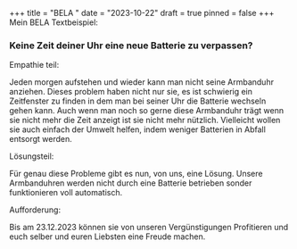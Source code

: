 +++
title = "BELA "
date = "2023-10-22"
draft = true
pinned = false
+++
Mein BELA Textbeispiel:

### Keine Zeit deiner Uhr eine neue Batterie zu verpassen?

Empathie teil: 

Jeden morgen aufstehen und wieder kann man nicht seine Armbanduhr anziehen. Dieses problem haben nicht nur sie, es ist schwierig ein Zeitfenster zu finden in dem man bei seiner Uhr die Batterie wechseln gehen kann. Auch wenn man noch so gerne diese Armbanduhr trägt wenn sie nicht mehr die Zeit anzeigt ist sie nicht mehr nützlich. Vielleicht wollen sie auch einfach der Umwelt helfen, indem weniger Batterien in Abfall entsorgt werden.

Lösungsteil:

Für genau diese Probleme gibt es nun, von uns, eine Lösung. Unsere Armbanduhren werden nicht durch eine Batterie betrieben sonder funktionieren voll automatisch.

Aufforderung:

Bis am 23.12.2023 können sie von unseren Vergünstigungen Profitieren und euch selber und euren Liebsten eine Freude machen.